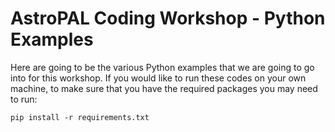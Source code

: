 # AstroPAL Coding Workshop - Python Examples

Here are going to be the various Python examples that we are going to go into for this workshop. If you would like to run these codes on your own machine, to make sure that you have the required packages you may need to run:

	pip install -r requirements.txt
